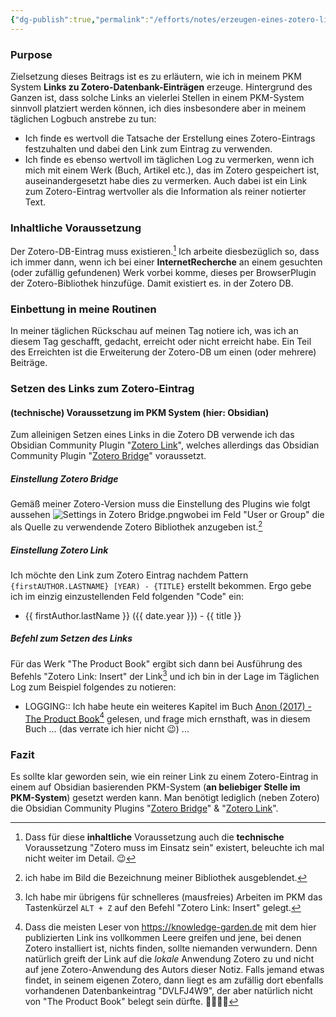 ```yaml
---
{"dg-publish":true,"permalink":"/efforts/notes/erzeugen-eines-zotero-links-im-pkm/","tags":["class/note","class/outcome"]}
---
```



### Purpose
Zielsetzung dieses Beitrags ist es zu erläutern, wie ich in meinem PKM System **Links zu Zotero-Datenbank-Einträgen** erzeuge.
Hintergrund des Ganzen ist, dass solche Links an vielerlei Stellen in einem PKM-System sinnvoll platziert werden können, ich dies insbesondere aber in meinem täglichen Logbuch anstrebe zu tun: 
- Ich finde es wertvoll die Tatsache der Erstellung eines Zotero-Eintrags festzuhalten und dabei den Link zum Eintrag zu verwenden. 
- Ich finde es ebenso wertvoll im täglichen Log zu vermerken, wenn ich mich mit einem Werk (Buch, Artikel etc.), das im Zotero gespeichert ist,  auseinandergesetzt habe dies zu vermerken. Auch dabei ist ein Link zum Zotero-Eintrag wertvoller als die Information als reiner notierter Text.

### Inhaltliche Voraussetzung 
Der Zotero-DB-Eintrag muss existieren.[^1]
Ich arbeite diesbezüglich so, dass ich immer dann, wenn ich bei einer **InternetRecherche** an einem gesuchten (oder zufällig gefundenen) Werk vorbei komme, dieses per BrowserPlugin der Zotero-Bibliothek hinzufüge. Damit existiert es. in der Zotero DB.

### Einbettung in meine Routinen
In meiner täglichen Rückschau auf meinen Tag notiere ich, was ich an diesem Tag geschafft, gedacht, erreicht oder nicht erreicht habe. Ein Teil des Erreichten ist die Erweiterung der Zotero-DB um einen (oder mehrere) Beiträge.

### Setzen des Links zum Zotero-Eintrag
#### (technische) Voraussetzung im PKM System (hier: Obsidian)
Zum alleinigen Setzen eines Links in die Zotero DB verwende ich das Obsidian Community Plugin "[Zotero Link](https://github.com/vanakat/zotero-link)", welches allerdings das Obsidian Community Plugin "[Zotero Bridge](https://github.com/vanakat/zotero-bridge)" voraussetzt.
##### Einstellung Zotero Bridge
Gemäß meiner Zotero-Version muss die Einstellung des Plugins wie folgt aussehen
![Settings in Zotero Bridge.png](/img/user/+References/Images/Settings%20in%20Zotero%20Bridge.png)wobei im Feld "User or Group" die als Quelle zu verwendende Zotero Bibliothek anzugeben ist.[^2]
##### Einstellung Zotero Link
Ich möchte den Link zum Zotero Eintrag nachdem Pattern `{firstAUTHOR.LASTNAME} [YEAR) - {TITLE}` erstellt bekommen. Ergo gebe ich im einzig einzustellenden Feld folgenden "Code" ein:
- {{ firstAuthor.lastName }} ({{ date.year }}) - {{ title }}

##### Befehl zum Setzen des Links
Für das Werk "The Product Book" ergibt sich dann bei Ausführung des Befehls "Zotero Link: Insert" der Link[^3] und ich bin in der Lage im Täglichen Log zum Beispiel folgendes zu notieren:
- LOGGING:: Ich habe heute ein weiteres Kapitel im Buch [Anon (2017) - The Product Book](zotero://select/library/items/DVLFJ4W9)[^4] gelesen, und frage mich ernsthaft, was in diesem Buch ... (das verrate ich hier nicht 😉) ...

### Fazit
Es sollte klar geworden sein, wie ein reiner Link zu einem Zotero-Eintrag in einem auf Obsidian basierenden PKM-System (**an beliebiger Stelle im PKM-System**) gesetzt werden kann. Man benötigt lediglich (neben Zotero) die Obsidian Community Plugins "[Zotero Bridge](https://github.com/vanakat/zotero-bridge)" & "[Zotero Link](https://github.com/vanakat/zotero-link)".




[^1]: Dass für diese **inhaltliche** Voraussetzung auch die **technische** Voraussetzung "Zotero muss im Einsatz sein" existert, beleuchte ich mal nicht weiter im Detail. 😉

[^2]: ich habe im Bild die Bezeichnung meiner Bibliothek ausgeblendet.

[^3]: Ich habe mir übrigens für schnelleres (mausfreies) Arbeiten im PKM das Tastenkürzel `ALT + Z` auf den Befehl "Zotero Link: Insert" gelegt.

[^4]: Dass die meisten Leser von https://knowledge-garden.de mit dem hier publizierten Link ins vollkommen Leere greifen und jene, bei denen Zotero installiert ist, nichts finden, sollte niemanden verwundern. Denn natürlich greift der Link auf die *lokale* Anwendung Zotero zu und nicht auf jene Zotero-Anwendung des Autors dieser Notiz. Falls jemand etwas findet, in seinem eigenen Zotero, dann liegt es am zufällig dort ebenfalls vorhandenen Datenbankeintrag "DVLFJ4W9", der aber natürlich nicht von "The Product Book" belegt sein dürfte. 🤣🤣🤣🤣
